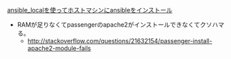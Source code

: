[ansible_localを使ってホストマシンにansibleをインストール](http://shin1x1.hatenablog.com/entry/ansible_local-provisioner-in-vagrant)
* RAMが足りなくてpassengerのapache2がインストールできなくてクソハマる。
  * http://stackoverflow.com/questions/21632154/passenger-install-apache2-module-fails
